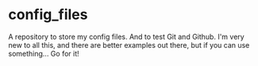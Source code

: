 config_files
============

A repository to store my config files. And to test Git and Github.
I'm very new to all this, and there are better examples out there,
but if you can use something... Go for it!
